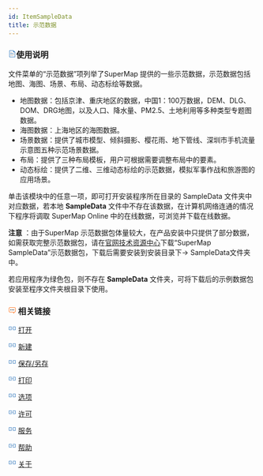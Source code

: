```yaml
---
id: ItemSampleData
title: 示范数据
---
```

### ![](../img/read.gif)使用说明

文件菜单的“示范数据”项列举了SuperMap 提供的一些示范数据，示范数据包括地图、海图、场景、布局、动态标绘等数据。

  * 地图数据：包括京津、重庆地区的数据，中国1：100万数据，DEM、DLG、DOM、DRG地图，以及人口、降水量、PM2.5、土地利用等多种类型专题图数据。
  * 海图数据：上海地区的海图数据。
  * 场景数据：提供了城市模型、倾斜摄影、樱花雨、地下管线、深圳市手机流量示意图五种示范场景数据。
  * 布局：提供了三种布局模板，用户可根据需要调整布局中的要素。
  * 动态标绘：提供了二维、三维动态标绘的示范数据，模拟军事作战和旅游图的应用场景。

单击该模块中的任意一项，即可打开安装程序所在目录的 SampleData 文件夹中对应数据，若本地 **SampleData**
文件中不存在该数据，在计算机网络连通的情况下程序将调取 SuperMap Online 中的在线数据，可浏览并下载在线数据。

**注意** ：由于SuperMap
示范数据包体量较大，在产品安装中只提供了部分数据，如需获取完整示范数据包，请在[官网技术资源中心](http://support.supermap.com.cn/DownloadCenter/ProductPlatform.aspx)下载“SuperMap
SampleData”示范数据包，下载后需要安装到安装目录下-> SampleData文件夹中。

若应用程序为绿色包，则不存在 **SampleData** 文件夹，可将下载后的示例数据包安装至程序文件夹根目录下使用。

### ![](../img/seealso.png) 相关链接

![](../img/smalltitle.png) [打开](ItemOpen.html)

![](../img/smalltitle.png) [新建](ItemNew.html)

![](../img/smalltitle.png) [保存/另存](ItemSave.html)

![](../img/smalltitle.png) [打印](ItemPrint.html)

![](../img/smalltitle.png) [选项](ItemDeskproOption.html)

![](../img/smalltitle.png) [许可](ItemLicense.html)

![](../img/smalltitle.png) [服务](OnlineAddress.html)

![](../img/smalltitle.png) [帮助](ItemHelp.html)

![](../img/smalltitle.png) [关于](About.html)

